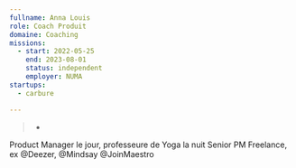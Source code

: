 ```yaml
---
fullname: Anna Louis
role: Coach Produit
domaine: Coaching
missions:
  - start: 2022-05-25
    end: 2023-08-01
    status: independent
    employer: NUMA
startups:
  - carbure

---
```

>-
  Product Manager le jour, professeure de Yoga la nuit Senior PM Freelance, ex
  @Deezer, @Mindsay @JoinMaestro

